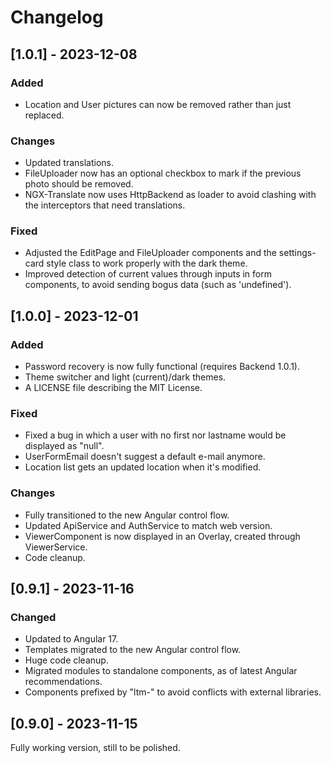 # Changelog

## [1.0.1] - 2023-12-08

### Added

- Location and User pictures can now be removed rather than just replaced.

### Changes

- Updated translations.
- FileUploader now has an optional checkbox to mark if the previous photo
should be removed.
- NGX-Translate now uses HttpBackend as loader to avoid clashing with the
interceptors that need translations.

### Fixed

- Adjusted the EditPage and FileUploader components and the settings-card style
class to work properly with the dark theme.
- Improved detection of current values through inputs in form components,
to avoid sending bogus data (such as 'undefined').

## [1.0.0] - 2023-12-01

### Added

- Password recovery is now fully functional (requires Backend 1.0.1).
- Theme switcher and light (current)/dark themes.
- A LICENSE file describing the MIT License.

### Fixed

- Fixed a bug in which a user with no first nor lastname would be displayed
as "null".
- UserFormEmail doesn't suggest a default e-mail anymore.
- Location list gets an updated location when it's modified.

### Changes

- Fully transitioned to the new Angular control flow.
- Updated ApiService and AuthService to match web version.
- ViewerComponent is now displayed in an Overlay, created through
ViewerService.
- Code cleanup.

## [0.9.1] - 2023-11-16

### Changed

- Updated to Angular 17.
- Templates migrated to the new Angular control flow.
- Huge code cleanup.
- Migrated modules to standalone components, as of latest Angular
recommendations.
- Components prefixed by "ltm-" to avoid conflicts with external libraries.

## [0.9.0] - 2023-11-15

Fully working version, still to be polished.
